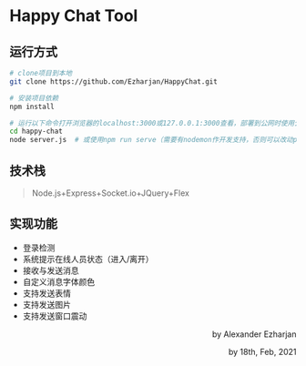 # Happy  Chat  Tool





## 运行方式
```bash
# clone项目到本地
git clone https://github.com/Ezharjan/HappyChat.git

# 安装项目依赖
npm install

# 运行以下命令打开浏览器的localhost:3000或127.0.0.1:3000查看，部署到公网时使用公网ip。
cd happy-chat
node server.js  # 或使用npm run serve（需要有nodemon作开发支持，否则可以改动package.json文件中的nodemon为node。）
```




## 技术栈

> Node.js+Express+Socket.io+JQuery+Flex





## 实现功能

- 登录检测
- 系统提示在线人员状态（进入/离开）
- 接收与发送消息 
- 自定义消息字体颜色
- 支持发送表情
- 支持发送图片 
- 支持发送窗口震动







<p align=right>by Alexander Ezharjan</p>

<p align=right>by 18th, Feb, 2021</p>